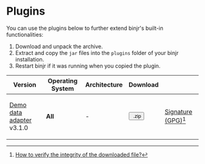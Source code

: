 # Plugins

<style>
  .md-typeset button {
    cursor: pointer;
    transition: opacity 250ms;
  }
  .md-typeset button:hover {
    opacity: 0.75;
  }
  .md-typeset button  {
    border-style: solid;
    border-width: 5px;   
    border-radius: 5px;
    padding: 0px 5px 0px 5px;

    border-color: var(--md-accent-fg-color); 
    display: block;
    color: var(--md-accent-bg-color);
    background-color: var(--md-accent-fg-color);
  }
</style>

You can use the plugins below to further extend binjr's built-in functionalities:

1. Download and unpack the archive.
2. Extract and copy the `jar` files into the `plugins` folder of your binjr installation.
3. Restart binjr if it was running when you copied the plugin. 

|Version | Operating System | Architecture | Download |   |
|--------|------------------|--------------|----------|---|
| <p>[Demo data adapter](https://github.com/binjr/binjr-adapter-demo) v3.1.0</p> | <p>**All**</p> | <p>-</p> | <p>[<button ><img alt="" src="../../assets/images/download.svg"> .zip</button>](https://github.com/binjr/binjr-adapter-demo/releases/download/v3.1.0/binjr-adapter-demo-3.1.0.zip)</p> | <p>[Signature (GPG)](https://github.com/binjr/binjr-adapter-demo/releases/download/v3.1.0/binjr-adapter-demo-3.1.0.zip.asc)[^1]</p>  |



[^1]: [How to verify the integrity of the downloaded file?](../documentation/verify-signature.md)